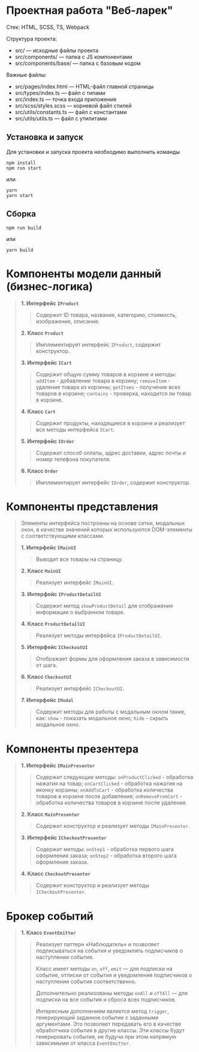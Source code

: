 # Проектная работа "Веб-ларек"

Стек: HTML, SCSS, TS, Webpack

Структура проекта:
- src/ — исходные файлы проекта
- src/components/ — папка с JS компонентами
- src/components/base/ — папка с базовым кодом

Важные файлы:
- src/pages/index.html — HTML-файл главной страницы
- src/types/index.ts — файл с типами
- src/index.ts — точка входа приложения
- src/scss/styles.scss — корневой файл стилей
- src/utils/constants.ts — файл с константами
- src/utils/utils.ts — файл с утилитами

## Установка и запуск
Для установки и запуска проекта необходимо выполнить команды

```
npm install
npm run start
```

или

```
yarn
yarn start
```
## Сборка

```
npm run build
```

или

```
yarn build
```

# Компоненты модели данный (бизнес-логика)

>**1. Интерфейс `IProduct`**
>>
>>Содержит ID товара, название, категорию, стоимость, изображение, описание.
>>
>**2. Класс `Product`**
>>
>>Имплементирует интерфейс `IProduct`, содержит конструктор.
>>
>**3. Интерфейс `ICart`**
>>
>>Содержит общую сумму товаров в корзине и методы:
>>`addItem` - добавление товара в корзину;
>>`removeItem` - удаление товара из корзины;
>>`getItems` - получение всех товаров в корзине;
>>`contains` - проверка, находится ли товар в корзине.
>>
>**4. Класс `Cart`**
>>
>>Содержит продукты, находящиеся в корзине и реализует все методы интерфейса `ICart`.
>>
>**5. Интерфейс `IOrder`**
>>
>>Содержит способ оплаты, адрес доставки, адрес почты и номер телефона покупателя.
>>
>**6. Класс `Order`**
>>
>>Имплементирует интерфейс `IOrder`, содержит конструктор.
>>
# Компоненты представления
>>
>Элементы интерфейса построены на основе сетки, модальных окон, в качестве значений которых используются DOM-элементы с соответствующими классами.
>>
>**1. Интерфейс `IMainUI`**
>>
>>Выводит все товары на страницу.
>>
>**2. Класс `MainUI`**
>>
>>Реализует интерфейс `IMainUI`.
>>
>**3. Интерфейс `IProductDetailUI`**
>>
>>Содержит метод `showProductDetail` для отображения информации о выбранном товаре.
>>
>**4. Класс `ProductDetailUI`**
>>
>>Реализует методы интерфейса `IProductDetailUI`.
>>
>**5. Интерфейс `ICheckoutUI`**
>>
>>Отображает формы для оформления заказа в зависимости от шага.
>>
>**6. Класс `CheckoutUI`**
>>
>>Реализует интерфейс `ICheckoutUI`.
>>
>**7. Интерфейс `IModal`**
>>
>>Содержит методы для работы с модальным окном такие, как:
>>`show` - показать модальное окно;
>>`hide` - скрыть модальное окно.
>>
# Компоненты презентера
>>
>**1. Интерфейс `IMainPresenter`**
>>
>>Содержит следующие методы:
>>`onProductClicked` - обработка нажатия на товар;
>>`onCartClicked` - обработка нажатия на иконку корзины;
>>`onAddToCart` - обработка количества товаров в корзине после добавления;
>>`onRemoveFromCart` - обработка количества товаров в корзине после удаления.
>>
>**2. Класс `MainPresenter`**
>>
>>Содержит конструктор и реализует методы `IMainPresenter`.
>>
>**3. Интерфейс `ICheckoutPresenter`**
>>
>>Содержит методы:
>>`onStep1` - обработка первого шага оформления заказа;
>>`onStep2` - обработка второго шага оформления заказа.
>>
>**4. Класс `CheckoutPresenter`**
>>
>>Содержит конструктор и реализует методы `ICheckoutPresenter`.
>>
# Брокер событий
>>
>**1. Класс `EventEmitter`**
>>
>>Реализует паттерн «Наблюдатель» и позволяет подписываться на события и уведомлять подписчиков
о наступлении события.
>>
>>Класс имеет методы `on`, `off`, `emit` — для подписки на событие, отписки от события и уведомления
подписчиков о наступлении события соответственно.
>>
>>Дополнительно реализованы методы `onAll` и `offAll` — для подписки на все события и сброса всех
подписчиков.
>>
>>Интересным дополнением является метод `trigger`, генерирующий заданное событие с заданными
аргументами. Это позволяет передавать его в качестве обработчика события в другие классы. Эти
классы будут генерировать события, не будучи при этом напрямую зависимыми от
класса `EventEmitter`.